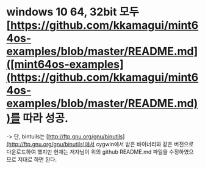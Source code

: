# windows 10 64, 32bit 모두 [https://github.com/kkamagui/mint64os-examples/blob/master/README.md]([mint64os-examples](https://github.com/kkamagui/mint64os-examples/blob/master/README.md))를 따라 성공.
-> 단, bintuils는 [http://ftp.gnu.org/gnu/binutils](http://ftp.gnu.org/gnu/binutils)에서 cygwin에서 받은 바이너리와 같은 버전으로 다운로드하여 했지만 현재는 저자님이 위의 github README.md 파일을 수정하였으므로 저대로 하면 된다.
